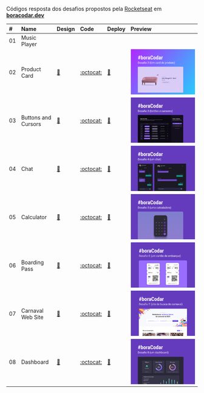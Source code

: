 Códigos resposta dos desafios propostos pela [Rocketseat](https://www.rocketseat.com.br/) em **[boracodar.dev](https://boracodar.dev/)**

| #   | Name                | Design                                                            | Code                                                                                       | Deploy                                                                                  | Preview                                                                                                                      |
| :-- | :------------------ | :---------------------------------------------------------------- | :----------------------------------------------------------------------------------------- | :-------------------------------------------------------------------------------------- | :--------------------------------------------------------------------------------------------------------------------------- |
| 01  | Music Player        | []()                                                              | []()                                                                                       | []()                                                                                    | ![]()                                                                                                                        |
| 02  | Product Card        | [:art:](https://www.figma.com/community/file/1195050984449538256) | [:octocat:](https://github.com/rafaelreisramos/boracodar.dev/tree/main/02_product-card)    | [:checkered_flag:](https://rafaelreisramos.github.io/boracodar.dev/02_product-card/)    | [![](./02_product-card/.github/cover.png)](https://github.com/rafaelreisramos/boracodar.dev/tree/main/02_product-card)       |
| 03  | Buttons and Cursors | [:art:](https://www.figma.com/community/file/1197534710257750520) | [:octocat:](https://github.com/rafaelreisramos/boracodar.dev/tree/main/03_button-docs)     | [:checkered_flag:](https://rafaelreisramos.github.io/boracodar.dev/03_button-docs/)     | [![](./03_button-docs/.github/cover.png)](https://github.com/rafaelreisramos/boracodar.dev/tree/main/03_button-docs)         |
| 04  | Chat                | [:art:](https://www.figma.com/community/file/1200070743637495660) | [:octocat:](https://github.com/rafaelreisramos/boracodar.dev/tree/main/04_chat)            | [:checkered_flag:](https://rafaelreisramos.github.io/boracodar.dev/04_chat/)            | [![](./04_chat/.github/cover.png)](https://github.com/rafaelreisramos/boracodar.dev/tree/main/04_chat)                       |
| 05  | Calculator          | [:art:](https://www.figma.com/community/file/1202607074523509182) | [:octocat:](https://github.com/rafaelreisramos/boracodar.dev/tree/main/05_calculator)      | [:checkered_flag:](https://rafaelreisramos.github.io/boracodar.dev/05_calculator/)      | [![](./05_calculator/.github/cover.png)](https://github.com/rafaelreisramos/boracodar.dev/tree/main/05_calculator)           |
| 06  | Boarding Pass       | [:art:](https://www.figma.com/community/file/1205146101173113980) | [:octocat:](https://github.com/rafaelreisramos/boracodar.dev/tree/main/06_boarding-pass)   | [:checkered_flag:](https://rafaelreisramos.github.io/boracodar.dev/06_boarding-pass/)   | [![](./06_boarding-pass/.github/cover.png)](https://github.com/rafaelreisramos/boracodar.dev/tree/main/06_boarding-pass)     |
| 07  | Carnaval Web Site   | [:art:](https://www.figma.com/community/file/1207675804423978995) | [:octocat:](https://github.com/rafaelreisramos/boracodar.dev/tree/main/07_find-your-block) | [:checkered_flag:](https://rafaelreisramos.github.io/boracodar.dev/07_find-your-block/) | [![](./07_find-your-block/.github/cover.png)](https://github.com/rafaelreisramos/boracodar.dev/tree/main/07_find-your-block) |
| 08  | Dashboard           | [:art:](https://www.figma.com/community/file/1210217615683203825) | [:octocat:](https://github.com/rafaelreisramos/boracodar.dev/tree/main/08_dashboard)       | [:checkered_flag:](https://rafaelreisramos.github.io/boracodar.dev/08_dashboard/)       | [![](./08_dashboard/.github/cover.png)](https://github.com/rafaelreisramos/boracodar.dev/tree/main/08_dashboard)             |
